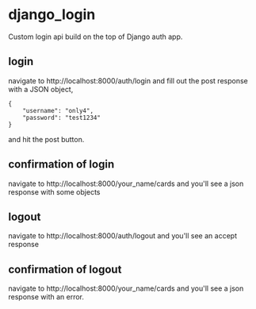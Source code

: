 # django_login
Custom login api build on the top of Django auth app.


## login
navigate to http://localhost:8000/auth/login and fill out the post response with a JSON object,
```
{
    "username": "only4",
    "password": "test1234"
}
```
and hit the post button.

## confirmation of login
navigate to http://localhost:8000/your_name/cards and you'll see a json response with some objects

## logout
navigate to http://localhost:8000/auth/logout and you'll see an accept response


## confirmation of logout
navigate to http://localhost:8000/your_name/cards and you'll see a json response with an error.
